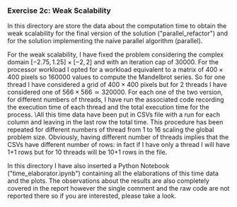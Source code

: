### Exercise 2c: Weak Scalability

In this directory are store the data about the computation time to obtain the weak scalability for the final version of the solution ("parallel_refactor") and for the solution implementing the naive parallel algorithm (parallel).

For the weak scalability, I have fixed the problem considering the complex domain $[-2.75,1.25]\times[-2,2]$ and with an iteration cap of 30000. For the processor workload I opted for a workload equivalent to a matrix of $400\times 400$ pixels so 160000 values to compute the Mandelbrot series. So for one thread I have considered a grid of $400\times 400$ pixels but for 2 threads I have considered one of $566\times 566\simeq 320000$. For each one of the two version, for different numbers of threads, I have run the associated code recording the execution time of each thread and the total execution time for the process. 
\\All this time data have been put in CSVs file with a run for each column and leaving in the last row the total time. This procedure has been repeated for different numbers of thread from 1 to 16 scaling the global problem size. Obviously, having different number of threads implies that the CSVs have different number of rows: in fact if I have only a thread I will have 1+1 rows but for 10 threads will be 10+1 rows in the file. 

In this directory I have also inserted a Python Notebook ("time_elaborator.ipynb") containing all the elaborations of this time data and the plots. The observations about the results are also completely covered in the report however the single comment and the raw code are not reported there so if you are interested, please take a look.
